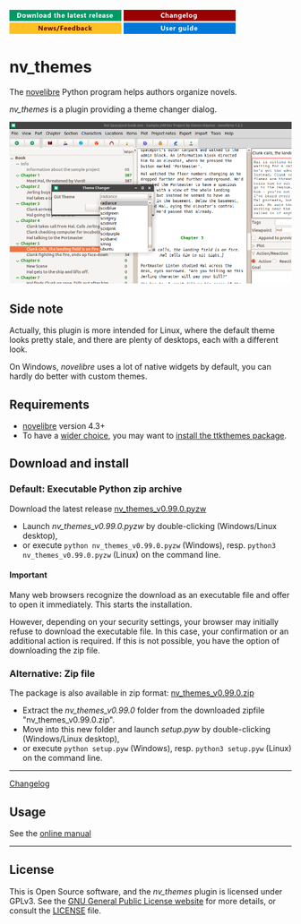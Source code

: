 [![Download the latest release](docs/img/download-button.png)](https://github.com/peter88213/nv_themes/raw/main/dist/nv_themes_v0.99.0.pyzw)
[![Changelog](docs/img/changelog-button.png)](docs/changelog.md)
[![News/Feedback](docs/img/news-button.png)](https://github.com/peter88213/novelibre/discussions)
[![Online help](docs/img/help-button.png)](https://peter88213.github.io/nvhelp-en/nv_themes/)


# nv_themes

The [novelibre](https://github.com/peter88213/novelibre/) Python program helps authors organize novels.  

*nv_themes* is a plugin providing a theme changer dialog. 

![Screenshot](docs/Screenshots/screen01.png)

## Side note

Actually, this plugin is more intended for Linux, where the default theme looks pretty stale, and there are plenty of desktops, each with a different look.

On Windows, *novelibre* uses a lot of native widgets by default, you can hardly do better with custom themes.

## Requirements

- [novelibre](https://github.com/peter88213/novelibre/) version 4.3+
- To have a [wider choice](https://ttkthemes.readthedocs.io/en/latest/themes.html), you may want to [install the ttkthemes package](https://ttkthemes.readthedocs.io/en/latest/installation.html).

## Download and install

### Default: Executable Python zip archive

Download the latest release [nv_themes_v0.99.0.pyzw](https://github.com/peter88213/nv_themes/raw/main/dist/nv_themes_v0.99.0.pyzw)

- Launch *nv_themes_v0.99.0.pyzw* by double-clicking (Windows/Linux desktop),
- or execute `python nv_themes_v0.99.0.pyzw` (Windows), resp. `python3 nv_themes_v0.99.0.pyzw` (Linux) on the command line.

#### Important

Many web browsers recognize the download as an executable file and offer to open it immediately. 
This starts the installation.

However, depending on your security settings, your browser may 
initially  refuse  to download the executable file. 
In this case, your confirmation or an additional action is required. 
If this is not possible, you have the option of downloading 
the zip file. 


### Alternative: Zip file

The package is also available in zip format: [nv_themes_v0.99.0.zip](https://github.com/peter88213/nv_themes/raw/main/dist/nv_themes_v0.99.0.zip)

- Extract the *nv_themes_v0.99.0* folder from the downloaded zipfile "nv_themes_v0.99.0.zip".
- Move into this new folder and launch *setup.pyw* by double-clicking (Windows/Linux desktop), 
- or execute `python setup.pyw` (Windows), resp. `python3 setup.pyw` (Linux) on the command line.

---

[Changelog](docs/changelog.md)

## Usage

See the [online manual](https://peter88213.github.io/nvhelp-en/nv_themes/)

---

## License

This is Open Source software, and the *nv_themes* plugin is licensed under GPLv3. See the
[GNU General Public License website](https://www.gnu.org/licenses/gpl-3.0.en.html) for more
details, or consult the [LICENSE](https://github.com/peter88213/nv_themes/blob/main/LICENSE) file.

